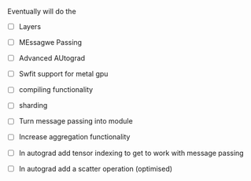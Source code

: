 Eventually will do the
- [ ] Layers
- [ ] MEssagwe Passing
- [ ] Advanced AUtograd
- [ ] Swfit support for metal gpu
- [ ] compiling functionality
- [ ] sharding
- [ ] Turn message passing into module
- [ ] Increase aggregation functionality
- [ ] In autograd add tensor indexing to get to work with message passing
- [ ] In autograd add a scatter operation (optimised)

